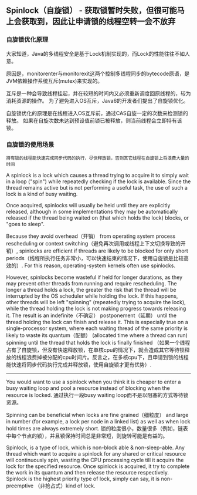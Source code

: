 ## Spinlock（自旋锁） - 获取锁暂时失败，但很可能马上会获取到，因此让申请锁的线程空转一会不放弃

### 自旋锁优化原理
大家知道，Java的多线程安全是基于Lock机制实现的，而Lock的性能往往不如人意。

原因是，monitorenter与monitorexit这两个控制多线程同步的bytecode原语，是JVM依赖操作系统互斥(mutex)来实现的。

互斥是一种会导致线程挂起，并在较短的时间内又必须重新调度回原线程的，较为消耗资源的操作。
为了避免进入OS互斥，Java6的开发者们提出了自旋锁优化。

自旋锁优化的原理是在线程进入OS互斥前，通过CAS自旋一定的次数来检测锁的释放。
如果在自旋次数未达到预设值前锁已被释放，则当前线程会立即持有该锁。



### 自旋锁的使用场景
	持有锁的线程能快速完成同步代码的执行，尽快释放锁，否则其它线程在自旋锁上将浪费大量的时间

A spinlock is a lock which causes a thread trying to acquire it to simply wait in a loop ("spin") while repeatedly checking if the lock is available. 
Since the thread remains active but is not performing a useful task, the use of such a lock is a kind of busy waiting.

Once acquired, spinlocks will usually be held until they are explicitly released, although in some implementations they may be automatically released if the thread being waited on (that which holds the lock) blocks, or "goes to sleep".

Because they avoid overhead（开销） from operating system process rescheduling or context switching（避免再次调用或线程上下文切换导致的开销）, spinlocks are efficient if threads are likely to be blocked for only short periods（线程所执行任务非常小，可以快速结束的情况下，使用自旋锁是比较高效的）. For this reason, operating-system kernels often use spinlocks. 

However, spinlocks become wasteful if held for longer durations, as they may prevent other threads from running and require rescheduling. The longer a thread holds a lock, the greater the risk that the thread will be interrupted by the OS scheduler while holding the lock. If this happens, other threads will be left "spinning" (repeatedly trying to acquire the lock), while the thread holding the lock is not making progress towards releasing it. The result is an indefinite（不确定） postponement（延期） until the thread holding the lock can finish and release it. This is especially true on a single-processor system, where each waiting thread of the same priority is likely to waste its quantum（配额） (allocated time where a thread can run) spinning until the thread that holds the lock is finally finished （如果一个线程占有了自旋锁，但没有快速释放锁，在单核cpu的情况下，就会造成其它等待锁释放的线程浪费掉被分配的cpu时间片。反言之，在多核cpu下，且申请到锁的线程能快速将同步代码执行完成并释放锁，使用自旋锁才更有优势）.

--------------------------------------------------------------------------------
You would want to use a spinlock when you think it is cheaper to enter a busy waiting loop and pool a resource instead of blocking when the resource is locked.
通过执行一段busy waiting loop而不是以阻塞的方式等待锁资源。

Spinning can be beneficial when locks are fine grained（细粒度） and large in number (for example, a lock per node in a linked list) as well as when lock hold times are always extremely short. 
锁的粒度很小，数量很多（例如，链表中每个节点的锁），并且锁保持时间总是非常短，则旋转可能是有益的。

Spinlock, is a type of lock, which is non-block able & non-sleep-able. 
Any thread which want to acquire a spinlock for any shared or critical resource will continuously spin, wasting the CPU processing cycle till it acquire the lock for the specified resource. 
Once spinlock is acquired, it try to complete the work in its quantum and then release the resource respectively. 
Spinlock is the highest priority type of lock, simply can say, it is non-preemptive （非抢占式）kind of lock.

